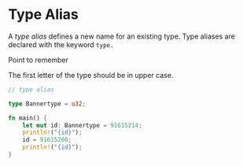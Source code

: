 # Type Alias

A _type alias_ defines a new name for an existing type. Type aliases are declared with the keyword `type.`

Point to remember

The first letter of the type should be in upper case.

```rust
// type alias

type Bannertype = u32;

fn main() {
    let mut id: Bannertype = 91615214;
    println!("{id}");
    id = 91615200;
    println!("{id}");
}
```
